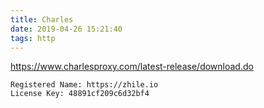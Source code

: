 ```yaml
---
title: Charles
date: 2019-04-26 15:21:40
tags: http
---
```

https://www.charlesproxy.com/latest-release/download.do


    Registered Name: https://zhile.io
    License Key: 48891cf209c6d32bf4